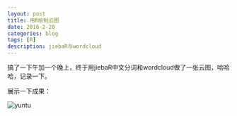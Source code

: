 ```yaml
---
layout: post
title: 用R绘制云图
date: 2016-2-20
categories: blog
tags: [R]
description: jiebaR与wordcloud
---
```


搞了一下午加一个晚上，终于用jiebaR中文分词和wordcloud做了一张云图，哈哈哈，记录一下。

展示一下成果：

![yuntu](https://raw.githubusercontent.com/zluckyhou/zluckyhou.github.io/master/img/yuntu.PNG)